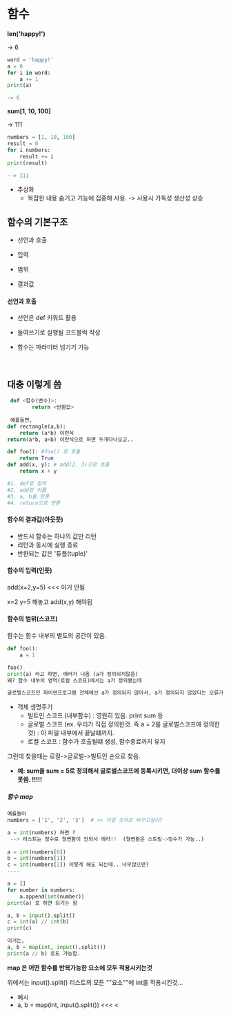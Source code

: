 # 함수



**len('happy!')**

-> 6

```python 
word = 'happy!'
a = 0
for i in word:
    a += 1
print(a)

-> 6
```



**sum[1, 10, 100]**

-> 111

```python
numbers = [1, 10, 100]
result = 0
for i numbers:
    result += i
print(result)

--> 111
```

- 추상화
  - 복잡한 내용 숨기고 기능에 집중해 사용. -> 사용시 가독성 생산성 상승





## 함수의 기본구조

- 선언과 호출

- 입력
- 범위
- 결과값





#### 선언과 호출

- 선언은 def 키워드 활용

- 들여쓰기로 실행될 코드블럭 작성

- 함수는 파라미터 넘기기 가능

  

  ​		

## **대충 이렇게 씀**

```python
 def <함수(변수)>:
        return <반환값>
    
 예를들면,
def rectangle(a,b):
    return (a*b) 이런식
return(a*b, a+b) 이런식으로 하면 두개다나오고..

```







```python
def foo(): #foo() 로 호출
    return True
def add(x, y): # add(2, 3)으로 호출
    return x + y

#1. def로 정의
#2. add란 이름 
#3. a, b를 인풋
#4. return으로 반환
```



#### 함수의 결과값(아웃풋)

- 반드시 함수는 하나의 값만 리턴
- 리턴과 동시에 실행 종료
- 반환되는 값은 '튜플(tuple)'



#### 함수의 입력(인풋)

add(x=2,y=5) <<< 이거 안됨

x=2 y=5 해놓고 add(x,y) 해야됨



#### 함수의 범위(스코프) 

함수는 함수 내부의 별도의 공간이 있음.

```python
def foo():
    a = 1

foo()
print(a) 라고 하면, 에러가 나옴 (a가 정의되지않음)
왜? 함수 내부의 영역(로컬 스코프)에서는 a가 정의됐는데

글로벌스코프인 파이썬프로그램 전체에선 a가 정의되지 않아서, a가 정의되지 않았다는 오류가 나옴!
```

- 객체 생명주기
  - 빌트인 스코프 (내부함수) : 영원히 있음. print sum 등
  - 글로벌 스코프 (ex. 우리가 직접 정의한것. 즉 a = 2를 글로벌스코프에 정의한것) : 이 파일 내부에서 끝날떄까지.
  - 로컬 스코프 : 함수가 호출될떄 생성, 함수종료까지 유지



그런데 찾을때는 로컬->글로벌->빌트인 순으로 찾음.

- **예: sum을 sum = 5로 정의해서 글로벌스코프에 등록시키면, 더이상 sum 함수를 못씀. !!!!!**





##### 함수 map

```python
예를들어
numbers = ['1', '2', '3']  # << 이걸 숫자로 바꾸고싶다?

a = int(numbers) 하면 ?
 --> 리스트는 정수로 형변환이 안되서 에러!!  (형변환은 스트링->정수가 가능..)
    
a = int(numbers[0])
b = int(numbers[1])
c = int(numbers[2]) 이렇게 해도 되는데.. 너무많으면?
----

a = []
for number in numbers:
    a.append(int(number))
print(a) 로 하면 되기는 함
```



```python
a, b = input().split()
c = int(a) // int(b)
print(c)

이거는,
a, b = map(int, input().split())
print(a // b) 로도 가능함.
```



**map 은 어떤 함수를 반복가능한 요소에 모두 적용시키는것**

위에서는 input().split() 리스트의 모든 ""요소""에 int를 적용시킨것...

- 예시
- a, b = map(int, input().split()) <<< <

